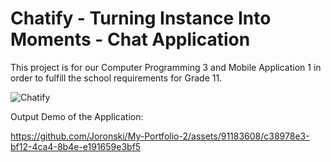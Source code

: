 # Chatify - Turning Instance Into Moments - Chat Application

This project is for our Computer Programming 3 and Mobile Application 1 in order to fulfill the school requirements for Grade 11.

![Chatify](https://github.com/Joronski/My-Portfolio/assets/91183608/11d8431e-4f60-4d63-8d9a-931c60af8494)

Output Demo of the Application:

https://github.com/Joronski/My-Portfolio-2/assets/91183608/c38978e3-bf12-4ca4-8b4e-e191659e3bf5
